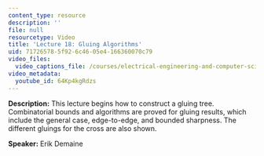 ```yaml
---
content_type: resource
description: ''
file: null
resourcetype: Video
title: 'Lecture 18: Gluing Algorithms'
uid: 71726578-5f92-6c46-05e4-166360070c79
video_files:
  video_captions_file: /courses/electrical-engineering-and-computer-science/6-849-geometric-folding-algorithms-linkages-origami-polyhedra-fall-2012/class-and-lecture-videos/lecture-18-gluing-algorithms/64Kp4kgRdzs.vtt
video_metadata:
  youtube_id: 64Kp4kgRdzs
---
```


**Description:** This lecture begins how to construct a gluing tree. Combinatorial bounds and algorithms are proved for gluing results, which include the general case, edge-to-edge, and bounded sharpness. The different gluings for the cross are also shown.

**Speaker:** Erik Demaine